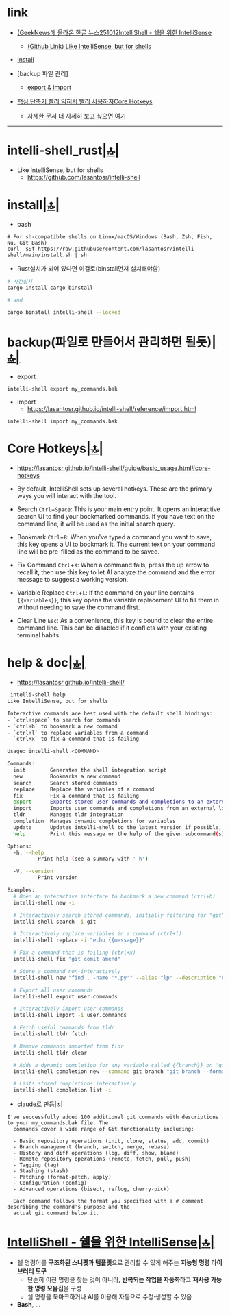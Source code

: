 # link

- [(GeekNews에 올라온 한글 뉴스251012IntelliShell - 쉘을 위한 IntelliSense](#intellishell---쉘을-위한-intellisense)
  - [(Github Link) Like IntelliSense, but for shells](#intelli-shell_rust)
- [Install](#install)
- [backup 파일 관리]
  - [export & import](#backup파일로-만들어서-관리하면-될듯)

- [핵심 단축키 빨리 익혀서 빨리 사용하자Core Hotkeys](#core-hotkeys)
  - [자세한 문서 더 자세히 보고 싶으면 여기](#help--doc)


<hr />

# intelli-shell_rust[|🔝|](#link)
- Like IntelliSense, but for shells 
  - https://github.com/lasantosr/intelli-shell

# install[|🔝|](#link)

- bash

```
# For sh-compatible shells on Linux/macOS/Windows (Bash, Zsh, Fish, Nu, Git Bash)
curl -sSf https://raw.githubusercontent.com/lasantosr/intelli-shell/main/install.sh | sh  
```

- Rust설치가 되어 있다면 이걸로(binstall먼저 설치해야함)


```bash
# 사전설치
cargo install cargo-binstall

# and

cargo binstall intelli-shell --locked
```

# backup(파일로 만들어서 관리하면 될듯)[|🔝|](#link) 

- export
```
intelli-shell export my_commands.bak
```

- import
  - https://lasantosr.github.io/intelli-shell/reference/import.html
```
intelli-shell import my_commands.bak
```

# Core Hotkeys[|🔝|](#link)
- https://lasantosr.github.io/intelli-shell/guide/basic_usage.html#core-hotkeys
- By default, IntelliShell sets up several hotkeys. These are the primary ways you will interact with the tool.

- Search `Ctrl`+`Space`: This is your main entry point. It opens an interactive search UI to find your bookmarked commands. If you have text on the command line, it will be used as the initial search query.

- Bookmark `Ctrl`+`B`: When you've typed a command you want to save, this key opens a UI to bookmark it. The current text on your command line will be pre-filled as the command to be saved.

- Fix Command `Ctrl`+`X`: When a command fails, press the up arrow to recall it, then use this key to let AI analyze the command and the error message to suggest a working version.

- Variable Replace `Ctrl`+`L`: If the command on your line contains `{{variables}}`, this key opens the variable replacement UI to fill them in without needing to save the command first.

- Clear Line `Esc`: As a convenience, this key is bound to clear the entire command line. This can be disabled if it conflicts with your existing terminal habits.
 
# help & doc[|🔝|](#link)
- https://lasantosr.github.io/intelli-shell/

```bash
 intelli-shell help
Like IntelliSense, but for shells

Interactive commands are best used with the default shell bindings:
- `ctrl+space` to search for commands
- `ctrl+b` to bookmark a new command
- `ctrl+l` to replace variables from a command
- `ctrl+x` to fix a command that is failing

Usage: intelli-shell <COMMAND>

Commands:
  init        Generates the shell integration script
  new         Bookmarks a new command
  search      Search stored commands
  replace     Replace the variables of a command
  fix         Fix a command that is failing
  export      Exports stored user commands and completions to an external location
  import      Imports user commands and completions from an external location
  tldr        Manages tldr integration
  completion  Manages dynamic completions for variables
  update      Updates intelli-shell to the latest version if possible, or shows update instructions
  help        Print this message or the help of the given subcommand(s)

Options:
  -h, --help
          Print help (see a summary with '-h')

  -V, --version
          Print version

Examples:
  # Open an interactive interface to bookmark a new command (ctrl+b)
  intelli-shell new -i

  # Interactively search stored commands, initially filtering for "git" (ctrl+space)
  intelli-shell search -i git

  # Interactively replace variables in a command (ctrl+l)
  intelli-shell replace -i "echo {{message}}"

  # Fix a command that is failing (ctrl+x)
  intelli-shell fix "git comit amend"

  # Store a command non-interactively
  intelli-shell new "find . -name '*.py'" --alias "lp" --description "Find Python files" 

  # Export all user commands
  intelli-shell export user.commands

  # Interactively import user commands
  intelli-shell import -i user.commands

  # Fetch useful commands from tldr
  intelli-shell tldr fetch

  # Remove commands imported from tldr
  intelli-shell tldr clear

  # Adds a dynamic completion for any variable called {{branch}} on 'git' commands
  intelli-shell completion new --command git branch "git branch --format='%(refname:short)'"

  # Lists stored completions interactively
  intelli-shell completion list -i

```

- claude로 만듬[|🔝|](#link)

```
I've successfully added 100 additional git commands with descriptions to your my_commands.bak file. The
  commands cover a wide range of Git functionality including:

  - Basic repository operations (init, clone, status, add, commit)
  - Branch management (branch, switch, merge, rebase)
  - History and diff operations (log, diff, show, blame)
  - Remote repository operations (remote, fetch, pull, push)
  - Tagging (tag)
  - Stashing (stash)
  - Patching (format-patch, apply)
  - Configuration (config)
  - Advanced operations (bisect, reflog, cherry-pick)

  Each command follows the format you specified with a # comment describing the command's purpose and the
  actual git command below it.
```

# **[IntelliShell - 쉘을 위한 IntelliSense](<https://news.hada.io/topic?id=23553&utm_source=discord&utm_medium=bot&utm_campaign=1480>)**[|🔝|](#link)
- 쉘 명령어를 **구조화된 스니펫과 템플릿**으로 관리할 수 있게 해주는 **지능형 명령 라이브러리 도구**  
  - 단순히 이전 명령을 찾는 것이 아니라, **반복되는 작업을 자동화**하고 **재사용 가능한 명령 모음집**을 구성  
  - 쉘 명령을 북마크하거나 AI를 이용해 자동으로 수정·생성할 수 있음  
- **Bash**, …
